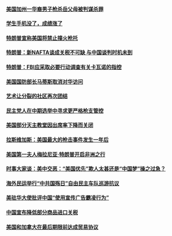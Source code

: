 #### [美国加州一华裔男子枪杀岳父母被判谋杀罪](../pages/zg_yre_rvq/4595741.md) 

#### [学生手机没了，成绩涨了](../pages/zg_yre_rvq/4595699.md) 

#### [特朗普宣称美国将禁止撞火枪托](../pages/zg_yre_rvq/4595264.md) 

#### [特朗普：新NAFTA谈成关税不可缺 与中国谈判时机未到 ](../pages/zg_yre_rvq/4595222.md) 

#### [特朗普：FBI应采取必要行动调查有关卡瓦诺的指控 ](../pages/zg_yre_rvq/4595133.md) 

#### [美国国防部长马蒂斯取消对华访问](../pages/zg_yre_rvq/4595124.md) 

#### [艺术让分裂的社区再次团结](../pages/zg_yre_rvq/4594939.md) 

#### [民主党人在中期选举中寻求更严格枪支管控](../pages/zg_yre_rvq/4594932.md) 

#### [美国部分天主教堂因出席率下降而关闭](../pages/zg_yre_rvq/4594919.md) 

#### [拉斯维加斯：美国最大的枪击事件发生一年后](../pages/zg_yre_rvq/4594887.md) 

#### [美国第一夫人梅拉尼亚·特朗普开启非洲之行 ](../pages/zg_yre_rvq/4594752.md) 

#### [时事大家谈：美中交恶：“美国优先”欺人太甚还是“中国梦”操之过急？](../pages/zg_yre_rvq/4594661.md) 

#### [海外民运举行“中共国殇日”自由民主车队巡游抗议](../pages/zg_yre_rvq/4594425.md) 

#### [美驻华大使批评中国“使用宣传广告霸凌行为”](../pages/zg_yre_rvq/4594378.md) 

#### [中国宣布降低部分商品进口关税 ](../pages/zg_yre_rvq/4594244.md) 

#### [美国和加拿大在最后期限前达成贸易协议](../pages/zg_yre_rvq/4594146.md) 

